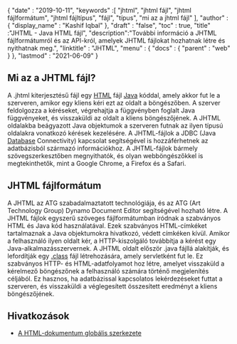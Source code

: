 {
  "date" : "2019-10-11",
  "keywords" :[ "jhtml", "jhtml fájl", "jhtml fájlformátum", "jhtml fájltípus", "fájl", "típus", "mi az a jhtml fájl" ],
  "author" : {
    "display_name" : "Kashif Iqbal"
},
  "draft" : "false",
  "toc" : true,
  "title" :"JHTML - Java HTML fájl",
  "description":"További információ a JHTML fájlformátumról és az API-król, amelyek JHTML fájlokat hozhatnak létre és nyithatnak meg.",
  "linktitle" : "JHTML",
  "menu" : {
    "docs" : {
      "parent" : "web"
}
},
  "lastmod" : "2021-06-09"
}

## Mi az a JHTML fájl?

A .jhtml kiterjesztésű fájl egy [HTML](/hu/web/html/) fájl [Java](/hu/programming/java/) kóddal, amely akkor fut le a szerveren, amikor egy kliens kéri ezt az oldalt a böngészőben. A szerver feldolgozza a kéréseket, végrehajtja a függvényben foglalt Java függvényeket, és visszaküldi az oldalt a kliens böngészőjének. A JHTML oldalakba beágyazott Java objektumok a szerveren futnak az ilyen típusú oldalakra vonatkozó kérések kezelésére. A JHTML-fájlok a JDBC (Java [Database](/hu/database/) Connectivity) kapcsolat segítségével is hozzáférhetnek az adatbázisból származó információkhoz. A JHTML-fájlok bármely szövegszerkesztőben megnyithatók, és olyan webböngészőkkel is megtekinthetők, mint a Google Chrome, a Firefox és a Safari.

## JHTML fájlformátum

A JHTML az ATG szabadalmaztatott technológiája, és az ATG (Art Technology Group) Dynamo Document Editor segítségével hozható létre. A JHTML fájlok egyszerű szöveges fájlformátumban íródnak a szabványos HTML és Java kód használatával. Ezek szabványos HTML-címkéket tartalmaznak a Java objektumokra hivatkozó, védett címkéken kívül. Amikor a felhasználó ilyen oldalt kér, a HTTP-kiszolgáló továbbítja a kérést egy Java-alkalmazásszervernek. A JHTML oldalt először .java fájllá alakítják, és lefordítják egy [.class](/hu/programming/class/) fájl létrehozására, amely servletként fut le. Ez szabványos HTTP- és HTML-adatfolyamot hoz létre, amelyet visszaküld a kérelmező böngészőnek a felhasználó számára történő megjelenítés céljából. Ez hasznos, ha adatbázissal kapcsolatos lekérdezéseket futtat a szerveren, és visszaküldi a véglegesített összesített eredményt a kliens böngészőjének.

## Hivatkozások

* [A HTML-dokumentum globális szerkezete](https://www.w3.org/TR/html401/struct/global.html#h-7.5.4)

